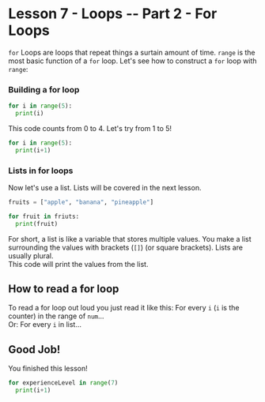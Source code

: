 # Lesson 7 - Loops -- Part 2 - For Loops
`for` Loops are loops that repeat things a surtain amount of time. `range` is the most basic function of a `for` loop. Let's see how to construct a `for` loop with `range`:
### Building a for loop

```py
for i in range(5):
  print(i)
```
This code counts from 0 to 4. Let's try from 1 to 5!
```py
for i in range(5):
  print(i+1)
```
### Lists in for loops

Now let's use a list. Lists will be covered in the next lesson.
```py
fruits = ["apple", "banana", "pineapple"]

for fruit in friuts:
  print(fruit)
```
For short, a list is like a variable that stores multiple values. You make a list surrounding the values with brackets (`[]`) (or square brackets). Lists are usually plural.  
This code will print the values from the list.

## How to read a for loop
To read a for loop out loud you just read it like this: For every `i` (`i` is the counter) in the range of `num`...  
Or: For every `i` in list...

## Good Job!
You finished this lesson!
```py
for experienceLevel in range(7)
  print(i+1)
```
